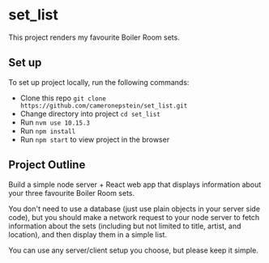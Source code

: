 # set_list

This project renders my favourite Boiler Room sets.

## Set up

To set up project locally, run the following commands:

- Clone this repo `git clone https://github.com/cameronepstein/set_list.git`
- Change directory into project `cd set_list`
- Run `nvm use 10.15.3`
- Run `npm install`
- Run `npm start` to view project in the browser


## Project Outline

Build a simple node server + React web app that displays information about your three favourite Boiler Room sets.

You don't need to use a database (just use plain objects in your server side code), but you should make a network request to your node server to fetch information about the sets (including but not limited to title, artist, and location), and then display them in a simple list.

You can use any server/client setup you choose, but please keep it simple.
